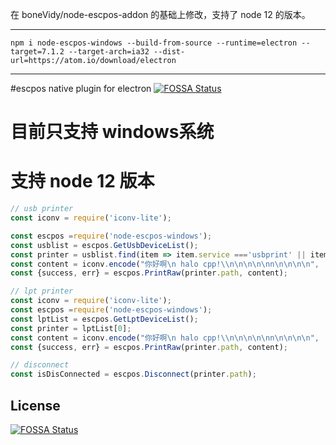 
在 boneVidy/node-escpos-addon 的基础上修改，支持了 node 12 的版本。

---
```
npm i node-escpos-windows --build-from-source --runtime=electron --target=7.1.2 --target-arch=ia32 --dist-url=https://atom.io/download/electron
```
---
#escpos native plugin for electron
[![FOSSA Status](https://app.fossa.com/api/projects/git%2Bgithub.com%2FboneVidy%2Fnode-escpos-windows.svg?type=shield)](https://app.fossa.com/projects/git%2Bgithub.com%2FboneVidy%2Fnode-escpos-windows?ref=badge_shield)

# 目前只支持 windows系统
# 支持 node 12 版本
```js
// usb printer
const iconv = require('iconv-lite');

const escpos =require('node-escpos-windows');
const usblist = escpos.GetUsbDeviceList();
const printer = usblist.find(item => item.service ==='usbprint' || item.deviceName==='USB 打印支持');
const content = iconv.encode("你好啊\n halo cpp!\\n\n\n\n\nn\n\n\n\n", 'GB18030');
const {success, err} = escpos.PrintRaw(printer.path, content);
```


```ts
// lpt printer
const iconv = require('iconv-lite');
const escpos =require('node-escpos-windows');
const lptList = escpos.GetLptDeviceList();
const printer = lptList[0];
const content = iconv.encode("你好啊\n halo cpp!\\n\n\n\n\nn\n\n\n\n", 'GB18030');
const {success, err} = escpos.PrintRaw(printer.path, content);

// disconnect
const isDisConnected = escpos.Disconnect(printer.path);

```


## License
[![FOSSA Status](https://app.fossa.com/api/projects/git%2Bgithub.com%2FboneVidy%2Fnode-escpos-windows.svg?type=large)](https://app.fossa.com/projects/git%2Bgithub.com%2FboneVidy%2Fnode-escpos-windows?ref=badge_large)

